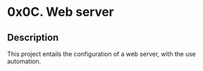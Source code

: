 # 0x0C. Web server
## Description
This project entails the configuration of a web server, with the use automation. 